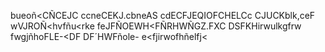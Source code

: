 bueoñ<CÑCEJC
ccneCEKJ.cbneAS
cdECFJEQIOFCHELCc
CJUCKblk,ceF
wVJROÑ<hvfñu<rke
feJFÑOEWH<FÑRHWÑGZ.FXC
DSFKHirwulkgfrw
fwgjñhoFLE-<DF
DF´HWFñole-
e<fjirwofhñelfj<
